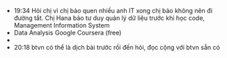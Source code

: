 - 19:34 Hỏi chị vì chị bảo quen nhiều anh IT xong chị bảo không nên đi đường tắt. Chị Hana bảo tư duy quản lý dữ liệu trước khi học code, Management Information System
- Data Analysis Google Coursera (free)
-
- 20:18 btvn có thể là dịch bài trước rồi đến hỏi, đọc cộng với btvn sẵn có